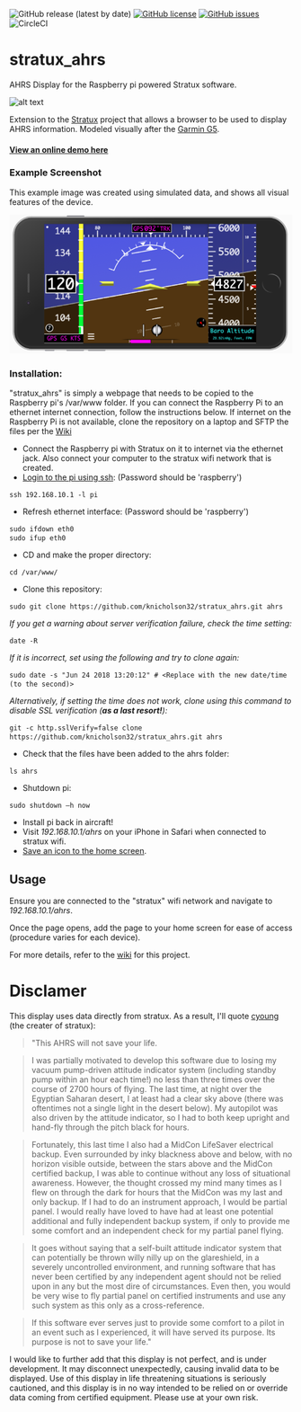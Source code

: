 ![GitHub release (latest by date)](https://img.shields.io/github/v/release/knicholson32/stratux_ahrs) [![GitHub license](https://img.shields.io/github/license/knicholson32/stratux_ahrs.svg)](https://github.com/knicholson32/stratux_ahrs/blob/master/LICENSE) [![GitHub issues](https://img.shields.io/github/issues/knicholson32/stratux_ahrs.svg)](https://github.com/knicholson32/stratux_ahrs/issues) ![CircleCI](https://img.shields.io/circleci/build/github/knicholson32/stratux_ahrs/develop?label=dev%20build)

# stratux_ahrs
AHRS Display for the Raspberry pi powered Stratux software.

![alt text](./images/icons/icon.png "AHRS Logo")


Extension to the [Stratux](https://github.com/cyoung/stratux) project that allows a browser to be used to display AHRS information. Modeled visually after the [Garmin G5](https://buy.garmin.com/en-US/US/p/570665).

#### [View an online demo here](https://knicholson32.github.io/stratux_ahrs/?simulate=true)

### Example Screenshot
This example image was created using simulated data, and shows all visual features of the device.

![alt text](./images/demo.png "AHRS Demo")


### Installation:
"stratux_ahrs" is simply a webpage that needs to be copied to the Raspberry pi's /var/www folder. If you can connect the Raspberry Pi to an ethernet internet connection, follow the instructions below. If internet on the Raspberry Pi is not available, clone the repository on a laptop and SFTP the files per the [Wiki](https://github.com/knicholson32/stratux_ahrs/wiki/Installation)

- Connect the Raspberry pi with Stratux on it to internet via the ethernet jack. Also connect your computer to the stratux wifi network that is created.
- [Login to the pi using ssh](https://github.com/cyoung/stratux/wiki/SSH-into-Stratux): (Password should be 'raspberry')
```unix
ssh 192.168.10.1 -l pi
```
- Refresh ethernet interface: (Password should be 'raspberry')
```unix
sudo ifdown eth0
sudo ifup eth0
```
- CD and make the proper directory:
```unix
cd /var/www/
```
- Clone this repository:
```unix
sudo git clone https://github.com/knicholson32/stratux_ahrs.git ahrs
```
_If you get a warning about server verification failure, check the time setting:_
```unix
date -R
```
_If it is incorrect, set using the following and try to clone again:_
```unix
sudo date -s "Jun 24 2018 13:20:12" # <Replace with the new date/time (to the second)>
```
_Alternatively, if setting the time does not work, clone using this command to disable SSL verification (**as a last resort!**):_
```unix
git -c http.sslVerify=false clone https://github.com/knicholson32/stratux_ahrs.git ahrs
```
- Check that the files have been added to the ahrs folder:
```unix
ls ahrs
```
- Shutdown pi:
```unix
sudo shutdown –h now
```
- Install pi back in aircraft!
- Visit _192.168.10.1/ahrs_ on your iPhone in Safari when connected to stratux wifi.
- [Save an icon to the home screen](http://www.knowyourmobile.com/apple/iphone-4/15554/user-guide-how-save-websites-desktop-icons-your-iphone-4s).

## Usage
Ensure you are connected to the "stratux" wifi network and navigate to _192.168.10.1/ahrs_.

Once the page opens, add the page to your home screen for ease of access (procedure varies for each device).

For more details, refer to the [wiki](https://github.com/knicholson32/stratux_ahrs/wiki) for this project.

# Disclamer
This display uses data directly from stratux. As a result, I'll quote [cyoung](https://github.com/cyoung/stratux/wiki/All-About-AHRS) (the creater of stratux):

>"This AHRS will not save your life.

>I was partially motivated to develop this software due to losing my vacuum pump-driven attitude indicator system (including standby pump within an hour each time!) no less than three times over the course of 2700 hours of flying. The last time, at night over the Egyptian Saharan desert, I at least had a clear sky above (there was oftentimes not a single light in the desert below). My autopilot was also driven by the attitude indicator, so I had to both keep upright and hand-fly through the pitch black for hours.

>Fortunately, this last time I also had a MidCon LifeSaver electrical backup. Even surrounded by inky blackness above and below, with no horizon visible outside, between the stars above and the MidCon certified backup, I was able to continue without any loss of situational awareness. However, the thought crossed my mind many times as I flew on through the dark for hours that the MidCon was my last and only backup. If I had to do an instrument approach, I would be partial panel. I would really have loved to have had at least one potential additional and fully independent backup system, if only to provide me some comfort and an independent check for my partial panel flying.

>It goes without saying that a self-built attitude indicator system that can potentially be thrown willy nilly up on the glareshield, in a severely uncontrolled environment, and running software that has never been certified by any independent agent should not be relied upon in any but the most dire of circumstances. Even then, you would be very wise to fly partial panel on certified instruments and use any such system as this only as a cross-reference.

>If this software ever serves just to provide some comfort to a pilot in an event such as I experienced, it will have served its purpose. Its purpose is not to save your life."

I would like to further add that this display is not perfect, and is under development. It may disconnect unexpectedly, causing invalid data to be displayed. Use of this display in life threatening situations is seriously cautioned, and this display is in no way intended to be relied on or override data coming from certified equipment. Please use at your own risk.
